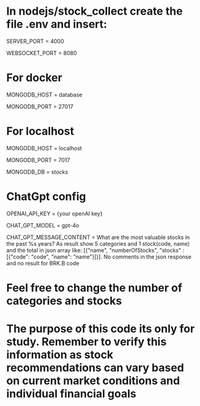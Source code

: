 # In nodejs/stock_collect create the file .env and insert:

SERVER_PORT = 4000 

WEBSOCKET_PORT = 8080

# For docker
MONGODB_HOST = database

MONGODB_PORT = 27017

# For localhost
MONGODB_HOST = localhost

MONGODB_PORT = 7017

MONGODB_DB = stocks

# ChatGpt config
OPENAI_API_KEY =  {your openAI key}

CHAT_GPT_MODEL = gpt-4o

CHAT_GPT_MESSAGE_CONTENT = What are the most valuable stocks in the past %s years? As result show 5 categories and 1 stock(code, name) and the total in json array like: [{"name", "numberOfStocks", "stocks" : [{"code": "code", "name": "name"}]}]. No comments in the json response and no result for BRK.B code
# Feel free to change the number of categories and stocks
# The purpose of this code its only for study. Remember to verify this information as stock recommendations can vary based on current market conditions and individual financial goals
